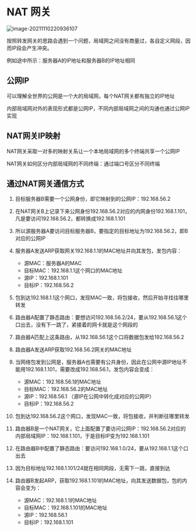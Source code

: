 # NAT 网关

![image-20211110220936107](/home/gaoxiang/.config/Typora/typora-user-images/image-20211110220936107.png)

按照转发网关的思路会遇到一个问题，局域网之间没有商量过，各自定义网段，因而IP段会产生冲突。

例如途中所示：服务器A的IP地址和服务器B的IP地址相同

## 公网IP

可以理解全世界的公网是一个大的局域网，每个NAT网关都有独立的IP地址

内部局域网对外的表现形式都是公网IP，不同内部局域网之间的沟通也通过公网IP实现



## NAT网关IP映射

NAT网关采取一对多的映射关系让一个本地局域网的多个终端共享一个公网IP

NAT网关如何区分内部局域网的不同终端：通过端口号区分不同终端



## 通过NAT网关通信方式

1. 目标服务器B需要一个公网身份，即它映射到的公网IP：192.168.56.2
2. 在NAT网关B上记录下来公网身份192.168.56.2对应的内网身份192.168.1.101，凡是要访问192.168.56.2，都转换成192.168.1.101
3. 所以源服务器A要访问目标服务器B，要指定的目标地址为192.168.56.2，即B对应的公网IP
4. 服务器A发送ARP获取网关192.168.1.1的MAC地址并向其发包，发包内容：
   - 源MAC：服务器A的MAC
   - 目标MAC：192.168.1.1这个网口的MAC地址
   - 源IP：192.168.1.101
   - 目标IP：192.168.56.2
5. 包到达192.168.1.1这个网口，发现MAC一致，将包接收，然后开始寻找往哪里转发
6. 路由器A配置了静态路由：要想访问192.168.56.2/24，要从192.168.56.1这个口出去，没有下一跳了，紧接着的网卡就是这个网段的
7. 路由器A匹配上这条路由，从192.168.56.1这个口将数据包发给192.168.56.2
8. 路由器A发送ARP获取192.168.56.2网关的MAC地址
9. 当网络包发到公网是，服务器A也需要有公共身份，因此在公网中源IP地址不能用192.168.1.101，需要改成192.168.56.1，发包内容会变成：
   - 源MAC：192.168.56.1的MAC地址
   - 目标MAC：192.168.56.2的MAC地址
   - 源IP：192.168.56.1 （源IP在公网中转化成对应的公网IP）
   - 目标IP：192.168.56.2

10. 包到达192.168.56.2这个网口，发现MAC一致，将包接收，并判断往哪里转发

11. 路由器B是一个NAT网关，它上面配置了要访问公网IP：192.168.56.2对应的内部局域网IP：192.168.1.101，于是目标IP变为192.168.1.101

12. 在路由器B中配置了静态路由：要访问192.168.1.0/24，要从192.168.1.1这个口出去

13. 因为目标地址192.168.1.101/24就在相同网段，无需下一跳，直接到达

14. 路由器B发起ARP，获取192.168.1.101的MAC地址，向其发送数据包，包的内容会变为：

    - 源MAC：192.168.1.1的MAC地址
    - 目标MAC：192.168.1.101的MAC地址
    - 源IP：192.168.56.1
    - 目标IP：192.168.1.101

    